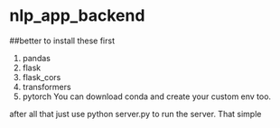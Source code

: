 # nlp_app_backend

##better to install these first
1. pandas
2. flask
3. flask_cors
4. transformers
5. pytorch
   You can download conda and create your custom env too.

after all that just use
python server.py to run the server.
That simple
